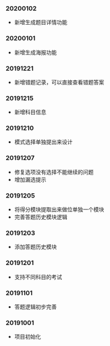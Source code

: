 ### 20200102
+ 新增生成题目详情功能

### 20200101
+ 新增生成海报功能

### 20191221
+ 新增错题记录，可以直接查看错题答案

### 20191215
+ 新增科目信息

### 20191210
+ 模式选择单独提出来设计

### 20191207
+ 修复选项没有选择不能继续的问题
+ 增加漏选提示

### 20191205
+ 将得分模块提取出来做位单独一个模块
+ 完善答题历史模块逻辑

### 20191203
+ 添加答题历史模块


### 20191201
+ 支持不同科目的考试


### 20191101
+ 答题逻辑初步完善


### 20191001
+ 项目初始化
